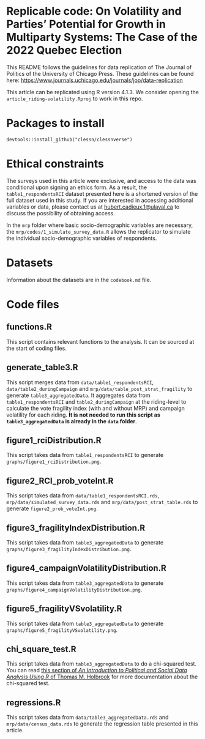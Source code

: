 # Replicable code: On Volatility and Parties’ Potential for Growth in Multiparty Systems: The Case of the 2022 Quebec Election

This README follows the guidelines for data replication of The Journal of Politics of the University of Chicago Press. These guidelines can be found here: https://www.journals.uchicago.edu/journals/jop/data-replication

This article can be replicated using R version 4.1.3. We consider opening the `article_riding-volatility.Rproj` to work in this repo.

# Packages to install
`devtools::install_github("clessn/clessnverse")`

# Ethical constraints
The surveys used in this article were exclusive, and access to the data was conditional upon signing an ethics form. As a result, the `table1_respondentsRCI` dataset presented here is a shortened version of the full dataset used in this study. If you are interested in accessing additional variables or data, please contact us at <hubert.cadieux.1@ulaval.ca> to discuss the possibility of obtaining access.

In the `mrp` folder where basic socio-demographic variables are necessary, the `mrp/codes/1_simulate_survey_data.R` allows the replicator to simulate the individual socio-demographic variables of respondents.

# Datasets
Information about the datasets are in the `codebook.md` file.

# Code files

## functions.R
This script contains relevant functions to the analysis. It can be sourced at the start of coding files.

## generate_table3.R
This script merges data from `data/table1_respondentsRCI`, `data/table2_duringCampaign` and `mrp/data/table_post_strat_fragility` to generate `table3_aggregatedData`. It aggregates data from `table1_respondentsRCI` and `table2_duringCampaign` at the riding-level to calculate the vote fragility index (with and without MRP) and campaign volatility for each riding. **It is not needed to run this script as `table3_aggregatedData` is already in the `data` folder**.

## figure1_rciDistribution.R
This script takes data from `table1_respondentsRCI` to generate `graphs/figure1_rciDistribution.png`.

## figure2_RCI_prob_voteInt.R
This script takes data from `data/table1_respondentsRCI.rds`, `mrp/data/simulated_survey_data.rds` and `mrp/data/post_strat_table.rds` to generate `figure2_prob_voteInt.png`.

## figure3_fragilityIndexDistribution.R
This script takes data from `table3_aggregatedData` to generate `graphs/figure3_fragilityIndexDistribution.png`.

## figure4_campaignVolatilityDistribution.R
This script takes data from `table3_aggregatedData` to generate `graphs/figure4_campaignVolatilityDistribution.png`.

## figure5_fragilityVSvolatility.R
This script takes data from `table3_aggregatedData` to generate `graphs/figure5_fragilityVSvolatility.png`.

## chi_square_test.R
This script takes data from `table3_aggregatedData` to do a chi-squared test. You can read [this section of *An Introduction to Political and Social Data Analysis Using R* of Thomas M. Holbrook](https://bookdown.org/tomholbrook12/bookdown-demo/hypothesis-testing-with-crosstabs.html#hypothesis-testing-with-crosstabs-1) for more documentation about the chi-squared test.

## regressions.R
This script takes data from `data/table3_aggregatedData.rds` and `mrp/data/census_data.rds` to generate the regression table presented in this article.

